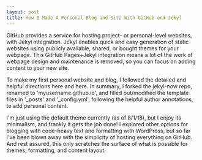 ```yaml
---
layout: post
title: How I Made A Personal Blog and Site With GitHub and Jekyl
---
```


GitHub provides a service for hosting project- or personal-level websites, with Jekyl integration. Jekyl enables quick and easy generation of static websites using publicly available, shared, or bought themes for your webpage. This GitHub Pages+Jekyl integration means a lot of the work of webpage design and maintenance is removed, so you can focus on adding content to your new site.

To make my first personal website and blog, I followed the detailed and helpful directions here and here. In summary, I forked the jekyl-now repo, renamed to 'myusername.github.io', and filled out/modified the template files in '_posts' and '_config.yml', following the helpful author annotations, to add personal content. 

I'm just using the default theme currently (as of 8/1/18), but I enjoy its minimalism, and frankly it gets the job done! I explored other options for blogging with code-heavy text and formatting with WordPress, but so far I've been blown away with the simplicity of hosting everything on GitHub. And rest assured, this only scratches the surface of what is possible for themes, formatting, and content layout.

